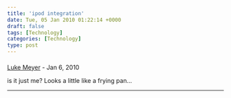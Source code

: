 ```yaml
---
title: 'ipod integration'
date: Tue, 05 Jan 2010 01:22:14 +0000
draft: false
tags: [Technology]
categories: [Technology]
type: post
---
```



#### 
[Luke Meyer]( "sosiouxme@gmail.com") - <time datetime="2010-01-09 17:09:09">Jan 6, 2010</time>

is it just me? Looks a little like a frying pan...
<hr />
